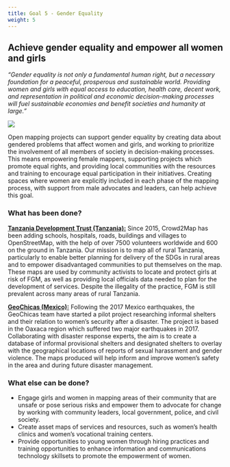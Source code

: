 ```yaml
---
title: Goal 5 - Gender Equality
weight: 5
---
```


## Achieve gender equality and empower all women and girls

_“Gender equality is not only a fundamental human right, but a necessary foundation for a peaceful, prosperous and sustainable world. Providing women and girls with equal access to education, health care, decent work, and representation in political and economic decision-making processes will fuel sustainable economies and benefit societies and humanity at large.”_

![](/images/part-iv/bangladesh2.jpg)

Open mapping projects can support gender equality by creating data about gendered problems that affect women and girls, and working to prioritize the involvement of all members of society in decision-making processes. This means empowering female mappers, supporting projects which promote equal rights, and providing local communities with the resources and training to encourage equal participation in their initiatives. Creating spaces where women are explicitly included in each phase of the mapping process, with support from male advocates and leaders, can help achieve this goal. 

### What has been done? 

**[Tanzania Development Trust (Tanzania):](https://www.hotosm.org/projects/crowd2map-tanzania)** Since 2015, Crowd2Map has been adding schools, hospitals, roads, buildings and villages to OpenStreetMap, with the help of over 7500 volunteers worldwide and 600 on the ground in Tanzania. Our mission is to map all of rural Tanzania, particularly to enable better planning for delivery of the SDGs in rural areas and to empower disadvantaged communities to put themselves on the map. These maps are used by community activists to locate and protect girls at risk of FGM, as well as providing local officials data needed to plan for the development of services. Despite the illegality of the practice, FGM is still prevalent across many areas of rural Tanzania. 

**[GeoChicas (Mexico):](https://www.hotosm.org/updates/geochicas-mapping-the-path-of-women-after-the-earthquake-in-oaxaca/)** Following the 2017 Mexico earthquakes, the GeoChicas team have started a pilot project researching informal shelters and their relation to women’s security after a disaster. The project is based in the Oaxaca region which suffered two major earthquakes in 2017. Collaborating with disaster response experts, the aim is to create a database of informal provisional shelters and designated shelters to overlay with the geographical locations of reports of sexual harassment and gender violence. The maps produced will help inform and improve women’s safety in the area and during future disaster management.

### What else can be done? 



*   Engage girls and women in mapping areas of their community that are unsafe or pose serious risks and empower them to advocate for change by working with community leaders, local government, police, and civil society. 
*   Create asset maps of services and resources, such as women’s health clinics and women’s vocational training centers. 
*   Provide opportunities to young women through hiring practices and training opportunities to enhance information and communications technology skillsets to promote the empowerment of women. 
